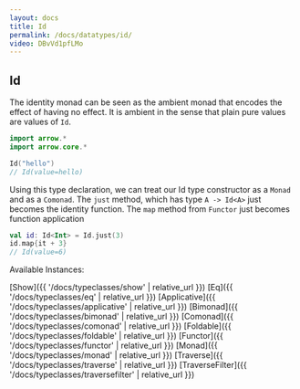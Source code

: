 ```yaml
---
layout: docs
title: Id
permalink: /docs/datatypes/id/
video: DBvVd1pfLMo
---
```


## Id

The identity monad can be seen as the ambient monad that encodes the effect of having no effect. 
It is ambient in the sense that plain pure values are values of `Id`.

```kotlin
import arrow.*
import arrow.core.*

Id("hello")
// Id(value=hello)
```

Using this type declaration, we can treat our Id type constructor as a `Monad` and as a `Comonad`. 
The `just` method, which has type `A -> Id<A>` just becomes the identity function. The `map` method
from `Functor` just becomes function application

```kotlin
val id: Id<Int> = Id.just(3)
id.map{it + 3}
// Id(value=6)
```

Available Instances:

[Show]({{ '/docs/typeclasses/show' | relative_url }})
[Eq]({{ '/docs/typeclasses/eq' | relative_url }})
[Applicative]({{ '/docs/typeclasses/applicative' | relative_url }})
[Bimonad]({{ '/docs/typeclasses/bimonad' | relative_url }})
[Comonad]({{ '/docs/typeclasses/comonad' | relative_url }})
[Foldable]({{ '/docs/typeclasses/foldable' | relative_url }})
[Functor]({{ '/docs/typeclasses/functor' | relative_url }})
[Monad]({{ '/docs/typeclasses/monad' | relative_url }})
[Traverse]({{ '/docs/typeclasses/traverse' | relative_url }})
[TraverseFilter]({{ '/docs/typeclasses/traversefilter' | relative_url }})